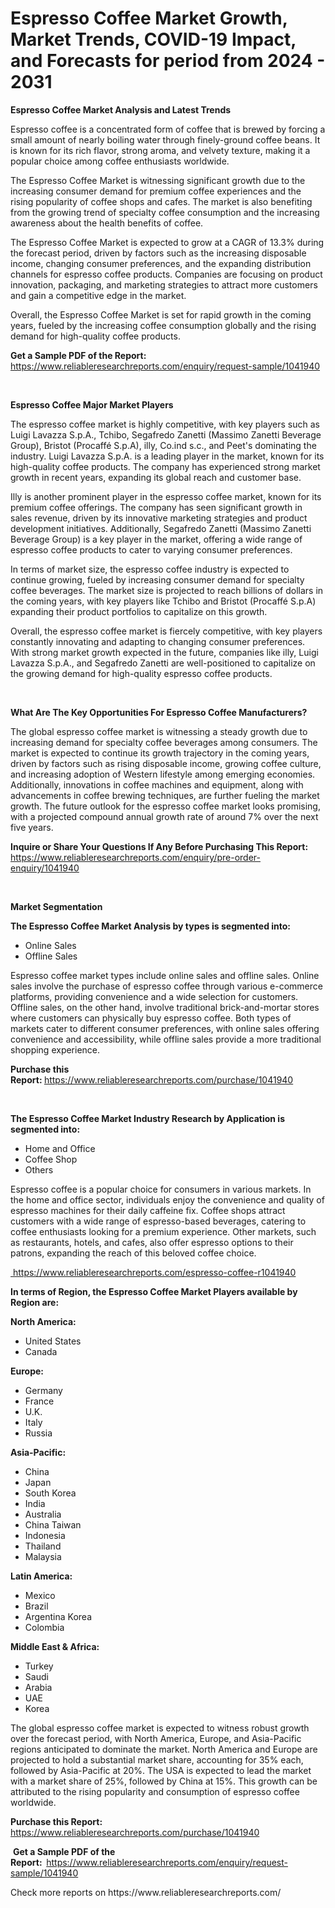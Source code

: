 <p><h1>Espresso Coffee Market Growth, Market Trends, COVID-19 Impact, and Forecasts for period from 2024 - 2031</h1></p><p><strong>Espresso Coffee Market Analysis and Latest Trends</strong></p>
<p><p>Espresso coffee is a concentrated form of coffee that is brewed by forcing a small amount of nearly boiling water through finely-ground coffee beans. It is known for its rich flavor, strong aroma, and velvety texture, making it a popular choice among coffee enthusiasts worldwide.</p><p>The Espresso Coffee Market is witnessing significant growth due to the increasing consumer demand for premium coffee experiences and the rising popularity of coffee shops and cafes. The market is also benefiting from the growing trend of specialty coffee consumption and the increasing awareness about the health benefits of coffee.</p><p>The Espresso Coffee Market is expected to grow at a CAGR of 13.3% during the forecast period, driven by factors such as the increasing disposable income, changing consumer preferences, and the expanding distribution channels for espresso coffee products. Companies are focusing on product innovation, packaging, and marketing strategies to attract more customers and gain a competitive edge in the market.</p><p>Overall, the Espresso Coffee Market is set for rapid growth in the coming years, fueled by the increasing coffee consumption globally and the rising demand for high-quality coffee products.</p></p>
<p><strong>Get a Sample PDF of the Report:&nbsp;</strong> <a href="https://www.reliableresearchreports.com/enquiry/request-sample/1041940">https://www.reliableresearchreports.com/enquiry/request-sample/1041940</a></p>
<p>&nbsp;</p>
<p><strong>Espresso Coffee Major Market Players</strong></p>
<p><p>The espresso coffee market is highly competitive, with key players such as Luigi Lavazza S.p.A., Tchibo, Segafredo Zanetti (Massimo Zanetti Beverage Group), Bristot (Procaffé S.p.A), illy, Co.ind s.c., and Peet's dominating the industry. Luigi Lavazza S.p.A. is a leading player in the market, known for its high-quality coffee products. The company has experienced strong market growth in recent years, expanding its global reach and customer base.</p><p>Illy is another prominent player in the espresso coffee market, known for its premium coffee offerings. The company has seen significant growth in sales revenue, driven by its innovative marketing strategies and product development initiatives. Additionally, Segafredo Zanetti (Massimo Zanetti Beverage Group) is a key player in the market, offering a wide range of espresso coffee products to cater to varying consumer preferences.</p><p>In terms of market size, the espresso coffee industry is expected to continue growing, fueled by increasing consumer demand for specialty coffee beverages. The market size is projected to reach billions of dollars in the coming years, with key players like Tchibo and Bristot (Procaffé S.p.A) expanding their product portfolios to capitalize on this growth.</p><p>Overall, the espresso coffee market is fiercely competitive, with key players constantly innovating and adapting to changing consumer preferences. With strong market growth expected in the future, companies like illy, Luigi Lavazza S.p.A., and Segafredo Zanetti are well-positioned to capitalize on the growing demand for high-quality espresso coffee products.</p></p>
<p>&nbsp;</p>
<p><strong>What Are The Key Opportunities For Espresso Coffee Manufacturers?</strong></p>
<p><p>The global espresso coffee market is witnessing a steady growth due to increasing demand for specialty coffee beverages among consumers. The market is expected to continue its growth trajectory in the coming years, driven by factors such as rising disposable income, growing coffee culture, and increasing adoption of Western lifestyle among emerging economies. Additionally, innovations in coffee machines and equipment, along with advancements in coffee brewing techniques, are further fueling the market growth. The future outlook for the espresso coffee market looks promising, with a projected compound annual growth rate of around 7% over the next five years.</p></p>
<p><strong>Inquire or Share Your Questions If Any Before Purchasing This Report:</strong> <a href="https://www.reliableresearchreports.com/enquiry/pre-order-enquiry/1041940">https://www.reliableresearchreports.com/enquiry/pre-order-enquiry/1041940</a></p>
<p>&nbsp;</p>
<p><strong>Market Segmentation</strong></p>
<p><strong>The Espresso Coffee Market Analysis by types is segmented into:</strong></p>
<p><ul><li>Online Sales</li><li>Offline Sales</li></ul></p>
<p><p>Espresso coffee market types include online sales and offline sales. Online sales involve the purchase of espresso coffee through various e-commerce platforms, providing convenience and a wide selection for customers. Offline sales, on the other hand, involve traditional brick-and-mortar stores where customers can physically buy espresso coffee. Both types of markets cater to different consumer preferences, with online sales offering convenience and accessibility, while offline sales provide a more traditional shopping experience.</p></p>
<p><strong>Purchase this Report:&nbsp;</strong><a href="https://www.reliableresearchreports.com/purchase/1041940">https://www.reliableresearchreports.com/purchase/1041940</a></p>
<p>&nbsp;</p>
<p><strong>The Espresso Coffee Market Industry Research by Application is segmented into:</strong></p>
<p><ul><li>Home and Office</li><li>Coffee Shop</li><li>Others</li></ul></p>
<p><p>Espresso coffee is a popular choice for consumers in various markets. In the home and office sector, individuals enjoy the convenience and quality of espresso machines for their daily caffeine fix. Coffee shops attract customers with a wide range of espresso-based beverages, catering to coffee enthusiasts looking for a premium experience. Other markets, such as restaurants, hotels, and cafes, also offer espresso options to their patrons, expanding the reach of this beloved coffee choice.</p></p>
<p><a href="https://www.reliableresearchreports.com/espresso-coffee-r1041940">&nbsp;https://www.reliableresearchreports.com/espresso-coffee-r1041940</a></p>
<p><strong>In terms of Region, the Espresso Coffee Market Players available by Region are:</strong></p>
<p>
    <p> <strong> North America: </strong>
        <ul>
            <li>United States</li>
            <li>Canada</li>
        </ul>
        </p> 
    <p> <strong> Europe: </strong>
        <ul>
            <li>Germany</li>
            <li>France</li>
            <li>U.K.</li>
            <li>Italy</li>
            <li>Russia</li>
        </ul>
        </p> 
    <p> <strong> Asia-Pacific: </strong>
        <ul>
            <li>China</li>
            <li>Japan</li>
            <li>South Korea</li>
            <li>India</li>
            <li>Australia</li>
            <li>China Taiwan</li>
            <li>Indonesia</li>
            <li>Thailand</li>
            <li>Malaysia</li>
        </ul>
        </p> 
    <p> <strong> Latin America: </strong>
        <ul>
            <li>Mexico</li>
            <li>Brazil</li>
            <li>Argentina Korea</li>
            <li>Colombia</li>
        </ul>
        </p> 
    <p> <strong> Middle East & Africa: </strong>
        <ul>
            <li>Turkey</li>
            <li>Saudi</li>
            <li>Arabia</li>
            <li>UAE</li>
            <li>Korea</li>
        </ul>
    </p>
    </p>
<p><p>The global espresso coffee market is expected to witness robust growth over the forecast period, with North America, Europe, and Asia-Pacific regions anticipated to dominate the market. North America and Europe are projected to hold a substantial market share, accounting for 35% each, followed by Asia-Pacific at 20%. The USA is expected to lead the market with a market share of 25%, followed by China at 15%. This growth can be attributed to the rising popularity and consumption of espresso coffee worldwide.</p></p>
<p><strong>Purchase this Report: </strong><a href="https://www.reliableresearchreports.com/purchase/1041940">https://www.reliableresearchreports.com/purchase/1041940</a></p>
<p>&nbsp;<strong>Get a Sample PDF of the Report:&nbsp;&nbsp;</strong><a href="https://www.reliableresearchreports.com/enquiry/request-sample/1041940">https://www.reliableresearchreports.com/enquiry/request-sample/1041940</a></p>
<p><strong></strong></p>
<p>Check more reports on https://www.reliableresearchreports.com/</p>